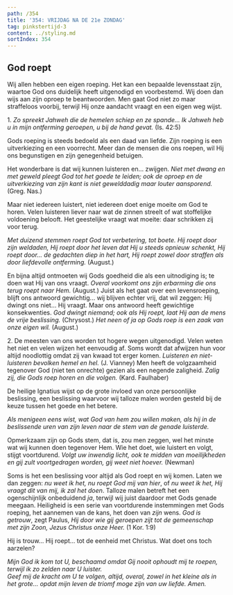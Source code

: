 ```yaml
---
path: /354
title: '354: VRIJDAG NA DE 21e ZONDAG'
tag: pinkstertijd-3
content: ../styling.md
sortIndex: 354
---
```


## God roept

Wij allen hebben een eigen roeping. Het kan een bepaalde levensstaat zijn, waartoe God ons duidelijk heeft uitgenodigd en voorbestemd. Wij doen dan wijs aan zijn oproep te beantwoorden. Men gaat God niet zo maar straffeloos voorbij, terwijl Hij onze aandacht vraagt en een eigen weg wijst.

1\. _Zo spreekt Jahweh die de hemelen schiep en ze spande... Ik Jahweh heb u in mijn ontferming geroepen, u bij de hand gevat._ (Is. 42:5)

Gods roeping is steeds bedoeld als een daad van liefde. Zijn roeping is een uitverkiezing en een voorrecht. Meer dan de mensen die ons roepen, wil Hij ons begunstigen en zijn genegenheid betuigen.

Het wonderbare is dat wij kunnen luisteren en... zwijgen. _Niet met dwang en met geweld pleegt God tot het goede te leiden; ook de oproep en de uitverkiezing van zijn kant is niet gewelddadig maar louter aansporend._ (Greg. Nas.)

Maar niet iedereen luistert, niet iedereen doet enige moeite om God te horen. Velen luisteren liever naar wat de zinnen streelt of wat stoffelijke voldoening belooft. Het geestelijke vraagt wat moeite: daar schrikken zij voor terug.

_Met duizend stemmen roept God tot verbetering, tot boete. Hij roept door zijn weldaden, Hij roept door het leven dat Hij u steeds opnieuw schenkt, Hij roept door... de gedachten diep in het hart, Hij roept zowel door straffen als door liefdevolle ontferming._ (August.)

En bijna altijd ontmoeten wij Gods goedheid die als een uitnodiging is; te doen wat Hij van ons vraagt. _Overal voorkomt ons zijn erbarming die ons terug roept naar Hem._ (August.) Juist als het gaat over een levensroeping, blijft ons antwoord gewichtig... wij blijven echter vrij, dat wil zeggen: Hij dwingt ons niet... Hij vraagt. Maar ons antwoord heeft gewichtige konsekwenties. _God dwingt niemand; ook als Hij roept, laat Hij aan de mens de vrije beslissing._ (Chrysost.) _Het neen of ja op Gods roep is een zaak van onze eigen wil._ (August.)

2\. De meesten van ons worden tot hogere wegen uitgenodigd. Velen weten het niet en velen wijzen het eenvoudig af. Soms wordt dat afwijzen hun voor altijd noodlottig omdat zij van kwaad tot erger komen. _Luisteren en niet-luisteren bevolken hemel en hel._ (J. Vianney) Men heeft de volgzaamheid tegenover God (niet ten onrechte) gezien als een negende zaligheid. _Zalig zij, die Gods roep horen en die volgen._ (Kard. Faulhaber)

De heilige Ignatius wijst op de grote invloed van onze persoonlijke beslissing, een beslissing waarvoor wij talloze malen worden gesteld bij de keuze tussen het goede en het betere.

_Als menigeen eens wist, wat God van hem zou willen maken, als hij in de beslissende uren van zijn leven naar de stem van de genade luisterde._

Opmerkzaam zijn op Gods stem, dat is, zou men zeggen, wel het minste wat wij kunnen doen tegenover Hem. Wie het doet, wie luistert en volgt, stijgt voortdurend. _Volgt uw inwendig licht, ook te midden van moeilijkheden en gij zult voortgedragen worden, gij weet niet hoever._ (Newman)

Soms is het een beslissing voor altijd als God roept en wij komen. Laten we dan zeggen: _nu weet ik het, nu roept God mij van hier_, of _nu weet ik het, Hij vraagt dit van mij, ik zal het doen_. Talloze malen betreft het een ogenschijnlijk onbeduidend _ja_, terwijl wij juist daardoor met Gods genade meegaan. Heiligheid is een serie van voortdurende instemmingen met Gods roeping, het aannemen van de kans, het doen van _zijn_ wens. _God is getrouw_, zegt Paulus, _Hij door wie gij geroepen zijt tot de gemeenschap met zijn Zoon, Jezus Christus onze Heer._ (1 Kor. 1:9)

Hij is trouw... Hij roept... tot de eenheid met Christus. Wat doet ons toch aarzelen?

_Mijn God ik kom tot U, beschaamd omdat Gij nooit ophoudt mij te roepen, terwijl ik zo zelden naar U luister._  
_Geef mij de kracht om U te volgen, altijd, overal, zowel in het kleine als in het grote... opdat mijn leven de triomf moge zijn van uw liefde. Amen._
